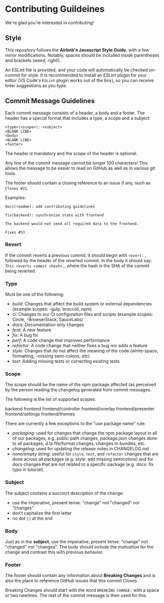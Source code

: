 # Contributing Guildeines

We're glad you're interested in contributing!

## Style

This repository follows the **Airbnb's Javascript Style Guide**, with a few minor modifications. Notably, spaces should be included inside parentheses and brackets (weird, right!).

An ESLint file is provided,
and your code will automatically be checked on-commit for style.
It is recommended to install an ESLint plugin for your editor (VS Code's `ESLint` plugin works out of the box), so you can receive linter suggestions as you type.

## Commit Message Guidelines

Each commit message consists of a header, a body and a footer. The header has a special format that includes a type, a scope and a subject:

```
<type>(<scope>): <subject>
<BLANK LINE>
<body>
<BLANK LINE>
<footer>
````

The header is mandatory and the scope of the header is optional.

Any line of the commit message cannot be longer 100 characters! This allows the message to be easier to read on GitHub as well as in various git tools.

The footer should contain a closing reference to an issue if any, such as `Closes #21`.

Examples:
```
docs(readme): add contributing guidelines
```
```
fix(backend): synchronise state with frontend

The backend would not send all required data to the frontend.

Fixes #53
```

### Revert
If the commit reverts a previous commit, it should begin with `revert:` , followed by the header of the reverted commit. In the body it should say: `This reverts commit <hash>.`, where the hash is the SHA of the commit being reverted.

### Type

Must be one of the following:

- *build*: Changes that affect the build system or external dependencies (example scopes:  -gulp, broccoli, npm)
- *ci*: Changes to our CI configuration files and scripts (example scopes: Circle,  -BrowserStack, SauceLabs)
- *docs*: Documentation only changes
- *feat*: A new feature
- *fix*: A bug fix
- *perf*: A code change that improves performance
- *refactor*: A code change that neither fixes a bug nor adds a feature
- *style*: Changes that do not affect the meaning of the code (white-space, formatting,  -missing semi-colons, etc)
- *test*: Adding missing tests or correcting existing tests

### Scope

The scope should be the name of the npm package affected (as perceived by the person reading the changelog generated from commit messages.

The following is the list of supported scopes:

backend
frontend
frontend/controller
frontend/overlay
frontend/presenter
frontend/settings
frontend/themes

There are currently a few exceptions to the "use package name" rule:

- *packaging*: used for changes that change the npm package layout in all of our packages, e.g. public path changes, package.json changes done to all packages, d.ts file/format changes, changes to bundles, etc.
- *changelog*: used for updating the release notes in CHANGELOG.md
- *none/empty string*: useful for `style`, `test`, and `refactor` changes that are done across all packages (e.g. style: add missing semicolons) and for docs changes that are not related to a specific package (e.g. docs: fix typo in tutorial).

### Subject

The subject contains a succinct description of the change:

- use the imperative, present tense: "change" not "changed" nor "changes"
- don't capitalize the first letter
- no dot (.) at the end

### Body

Just as in the **subject**, use the imperative, present tense: "change" not "changed" nor "changes". The body should include the motivation for the change and contrast this with previous behavior.

### Footer
The footer should contain any information about **Breaking Changes** and is also the place to reference GitHub issues that this commit Closes.

Breaking Changes should start with the word `BREAKING CHANGE:` with a space or two newlines. The rest of the commit message is then used for this.
